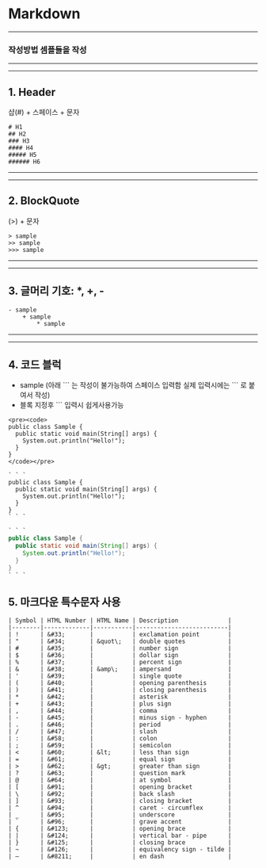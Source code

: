 # Markdown 
- - -
### 작성방법 셈플들을 작성
- - -
- - -
## 1. Header
샵(#) + 스페이스 + 문자 
```
# H1
## H2
### H3
#### H4
##### H5
###### H6 
```
- - -
- - - 

## 2. BlockQuote
 (>) + 문자
```
> sample 
>> sample 
>>> sample 
```
- - -
- - -
## 3. 글머리 기호: *, +, -
```
- sample 
    + sample 
        * sample 
```
- - - 
- - -
## 4. 코드 블럭
- sample 
(아래 &#96;&#96;&#96; 는 작성이 불가능하여 스페이스 입력함 실제 입력시에는 &#96;&#96;&#96; 로 붙여서 작성)
- 블록 지정후 &#96;&#96;&#96; 입력시 쉽게사용가능
<pre><code>&lt;pre&gt;&lt;code&gt;
public class Sample {
  public static void main(String[] args) {
    System.out.println("Hello!");
  }
}
&lt;/code&gt;&lt;/pre&gt;
</code></pre>
 
```
` ` `
public class Sample {
  public static void main(String[] args) {
    System.out.println("Hello!");
  }
}
` ` `
```

```java
` ` ` 
public class Sample {
  public static void main(String[] args) {
    System.out.println("Hello!");
  }
}
` ` `
```

## 5. 마크다운 특수문자 사용

```
| Symbol | HTML Number | HTML Name | Description              |
|--------|-------------|-----------|--------------------------|
| !      | &#33;       |           | exclamation point        |
| "      | &#34;       | &quot\;   | double quotes            |
| #      | &#35;       |           | number sign              |
| $      | &#36;       |           | dollar sign              |
| %      | &#37;       |           | percent sign             |
| &      | &#38;       | &amp\;    | ampersand                |
| '      | &#39;       |           | single quote             |
| (      | &#40;       |           | opening parenthesis      |
| )      | &#41;       |           | closing parenthesis      |
| *      | &#42;       |           | asterisk                 |
| +      | &#43;       |           | plus sign                |
| ,      | &#44;       |           | comma                    |
| -      | &#45;       |           | minus sign - hyphen      |
| .      | &#46;       |           | period                   |
| /      | &#47;       |           | slash                    |
| :      | &#58;       |           | colon                    |
| ;      | &#59;       |           | semicolon                |
| <      | &#60;       | &lt;      | less than sign           |
| =      | &#61;       |           | equal sign               |
| >      | &#62;       | &gt;      | greater than sign        |
| ?      | &#63;       |           | question mark            |
| @      | &#64;       |           | at symbol                |
| [      | &#91;       |           | opening bracket          |
| \      | &#92;       |           | back slash               |
| ]      | &#93;       |           | closing bracket          |
| ^      | &#94;       |           | caret - circumflex       |
| _      | &#95;       |           | underscore               |
| `      | &#96;       |           | grave accent             |
| {      | &#123;      |           | opening brace            |
| |      | &#124;      |           | vertical bar - pipe      |
| }      | &#125;      |           | closing brace            |
| ~      | &#126;      |           | equivalency sign - tilde |
| –      | &#8211;     |           | en dash                  |
```

